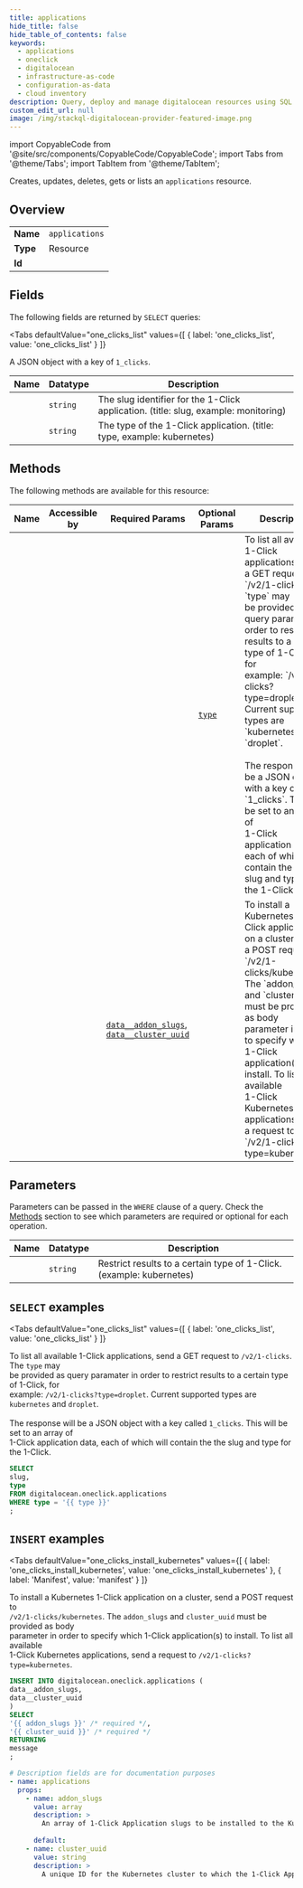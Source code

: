 ```yaml
--- 
title: applications
hide_title: false
hide_table_of_contents: false
keywords:
  - applications
  - oneclick
  - digitalocean
  - infrastructure-as-code
  - configuration-as-data
  - cloud inventory
description: Query, deploy and manage digitalocean resources using SQL
custom_edit_url: null
image: /img/stackql-digitalocean-provider-featured-image.png
---
```


import CopyableCode from '@site/src/components/CopyableCode/CopyableCode';
import Tabs from '@theme/Tabs';
import TabItem from '@theme/TabItem';

Creates, updates, deletes, gets or lists an <code>applications</code> resource.

## Overview
<table><tbody>
<tr><td><b>Name</b></td><td><code>applications</code></td></tr>
<tr><td><b>Type</b></td><td>Resource</td></tr>
<tr><td><b>Id</b></td><td><CopyableCode code="digitalocean.oneclick.applications" /></td></tr>
</tbody></table>

## Fields

The following fields are returned by `SELECT` queries:

<Tabs
    defaultValue="one_clicks_list"
    values={[
        { label: 'one_clicks_list', value: 'one_clicks_list' }
    ]}
>
<TabItem value="one_clicks_list">

A JSON object with a key of `1_clicks`.

<table>
<thead>
    <tr>
    <th>Name</th>
    <th>Datatype</th>
    <th>Description</th>
    </tr>
</thead>
<tbody>
<tr>
    <td><CopyableCode code="slug" /></td>
    <td><code>string</code></td>
    <td>The slug identifier for the 1-Click application. (title: slug, example: monitoring)</td>
</tr>
<tr>
    <td><CopyableCode code="type" /></td>
    <td><code>string</code></td>
    <td>The type of the 1-Click application. (title: type, example: kubernetes)</td>
</tr>
</tbody>
</table>
</TabItem>
</Tabs>

## Methods

The following methods are available for this resource:

<table>
<thead>
    <tr>
    <th>Name</th>
    <th>Accessible by</th>
    <th>Required Params</th>
    <th>Optional Params</th>
    <th>Description</th>
    </tr>
</thead>
<tbody>
<tr>
    <td><a href="#one_clicks_list"><CopyableCode code="one_clicks_list" /></a></td>
    <td><CopyableCode code="select" /></td>
    <td></td>
    <td><a href="#parameter-type"><code>type</code></a></td>
    <td>To list all available 1-Click applications, send a GET request to `/v2/1-clicks`. The `type` may<br />be provided as query paramater in order to restrict results to a certain type of 1-Click, for<br />example: `/v2/1-clicks?type=droplet`. Current supported types are `kubernetes` and `droplet`.<br /><br />The response will be a JSON object with a key called `1_clicks`. This will be set to an array of<br />1-Click application data, each of which will contain the the slug and type for the 1-Click.<br /></td>
</tr>
<tr>
    <td><a href="#one_clicks_install_kubernetes"><CopyableCode code="one_clicks_install_kubernetes" /></a></td>
    <td><CopyableCode code="insert" /></td>
    <td><a href="#parameter-data__addon_slugs"><code>data__addon_slugs</code></a>, <a href="#parameter-data__cluster_uuid"><code>data__cluster_uuid</code></a></td>
    <td></td>
    <td>To install a Kubernetes 1-Click application on a cluster, send a POST request to<br />`/v2/1-clicks/kubernetes`. The `addon_slugs` and `cluster_uuid` must be provided as body<br />parameter in order to specify which 1-Click application(s) to install. To list all available<br />1-Click Kubernetes applications, send a request to `/v2/1-clicks?type=kubernetes`.<br /></td>
</tr>
</tbody>
</table>

## Parameters

Parameters can be passed in the `WHERE` clause of a query. Check the [Methods](#methods) section to see which parameters are required or optional for each operation.

<table>
<thead>
    <tr>
    <th>Name</th>
    <th>Datatype</th>
    <th>Description</th>
    </tr>
</thead>
<tbody>
<tr id="parameter-type">
    <td><CopyableCode code="type" /></td>
    <td><code>string</code></td>
    <td>Restrict results to a certain type of 1-Click. (example: kubernetes)</td>
</tr>
</tbody>
</table>

## `SELECT` examples

<Tabs
    defaultValue="one_clicks_list"
    values={[
        { label: 'one_clicks_list', value: 'one_clicks_list' }
    ]}
>
<TabItem value="one_clicks_list">

To list all available 1-Click applications, send a GET request to `/v2/1-clicks`. The `type` may<br />be provided as query paramater in order to restrict results to a certain type of 1-Click, for<br />example: `/v2/1-clicks?type=droplet`. Current supported types are `kubernetes` and `droplet`.<br /><br />The response will be a JSON object with a key called `1_clicks`. This will be set to an array of<br />1-Click application data, each of which will contain the the slug and type for the 1-Click.<br />

```sql
SELECT
slug,
type
FROM digitalocean.oneclick.applications
WHERE type = '{{ type }}'
;
```
</TabItem>
</Tabs>


## `INSERT` examples

<Tabs
    defaultValue="one_clicks_install_kubernetes"
    values={[
        { label: 'one_clicks_install_kubernetes', value: 'one_clicks_install_kubernetes' },
        { label: 'Manifest', value: 'manifest' }
    ]}
>
<TabItem value="one_clicks_install_kubernetes">

To install a Kubernetes 1-Click application on a cluster, send a POST request to<br />`/v2/1-clicks/kubernetes`. The `addon_slugs` and `cluster_uuid` must be provided as body<br />parameter in order to specify which 1-Click application(s) to install. To list all available<br />1-Click Kubernetes applications, send a request to `/v2/1-clicks?type=kubernetes`.<br />

```sql
INSERT INTO digitalocean.oneclick.applications (
data__addon_slugs,
data__cluster_uuid
)
SELECT 
'{{ addon_slugs }}' /* required */,
'{{ cluster_uuid }}' /* required */
RETURNING
message
;
```
</TabItem>
<TabItem value="manifest">

```yaml
# Description fields are for documentation purposes
- name: applications
  props:
    - name: addon_slugs
      value: array
      description: >
        An array of 1-Click Application slugs to be installed to the Kubernetes cluster.
        
      default: 
    - name: cluster_uuid
      value: string
      description: >
        A unique ID for the Kubernetes cluster to which the 1-Click Applications will be installed.
        
```
</TabItem>
</Tabs>
